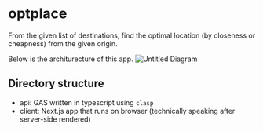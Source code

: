 # optplace
From the given list of destinations, find the optimal location (by closeness or cheapness) from the given origin.

Below is the architurecture of this app.
![Untitled Diagram](https://user-images.githubusercontent.com/6002787/102786536-05455880-43e3-11eb-89eb-51df9df50abd.png)

## Directory structure
* api: GAS written in typescript using `clasp`
* client: Next.js app that runs on browser (technically speaking after server-side rendered)
